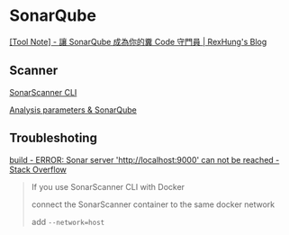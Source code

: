 # SonarQube

[[Tool Note] - 讓 SonarQube 成為你的糞 Code 守門員 | RexHung's Blog](https://rexhung0302.github.io/2022/12/12/20221212/)

## Scanner

[SonarScanner CLI](https://docs.sonarsource.com/sonarqube/latest/analyzing-source-code/scanners/sonarscanner/)

[Analysis parameters & SonarQube](https://docs.sonarsource.com/sonarqube/latest/analyzing-source-code/analysis-parameters/)

## Troubleshoting

[build - ERROR: Sonar server 'http://localhost:9000' can not be reached - Stack Overflow](https://stackoverflow.com/questions/32097414/error-sonar-server-http-localhost9000-can-not-be-reached/59163826#59163826)

> If you use SonarScanner CLI with Docker
> 
> connect the SonarScanner container to the same docker network
> 
> add `--network=host`

